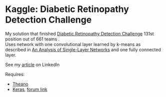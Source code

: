 # Kaggle: Diabetic Retinopathy Detection Challenge

My solution that finished [Diabetic Retinopathy Detection Challenge](https://www.kaggle.com/c/diabetic-retinopathy-detection) 131st position out of 661 teams .  
Uses network with one convolutional layer learned by k-means as described in [An Analysis of Single-Layer Networks](https://github.com/alexander-rakhlin/kaggle_drd/blob/master/doc/An%20Analysis%20of%20Single-Layer%20Networks.pdf) and one fully connected layer.

See my [article](https://www.linkedin.com/pulse/machine-learning-diabetic-retinopathy-detection-alexander-rakhlin?trk=prof-post) on LinkedIn

Requires:
* [Theano](http://deeplearning.net/software/theano/)
* [Keras](https://github.com/fchollet/keras), [forum link](https://www.kaggle.com/c/otto-group-product-classification-challenge/forums/t/13632/achieve-0-48-in-5-min-with-a-deep-net-feat-batchnorm-prelu/74125#post74125)


